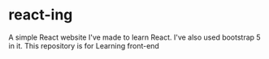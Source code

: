 # react-ing
 A simple React website I've made to learn React. I've also used bootstrap 5 in it. This repository is for Learning front-end
